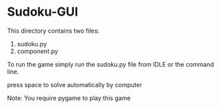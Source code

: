 # Sudoku-GUI

This directory contains two files:
1. sudoku.py
2. component.py

To run the game simply run the sudoku.py file from IDLE or the command line.

press space to solve automatically by computer

Note: You require pygame to play this game

